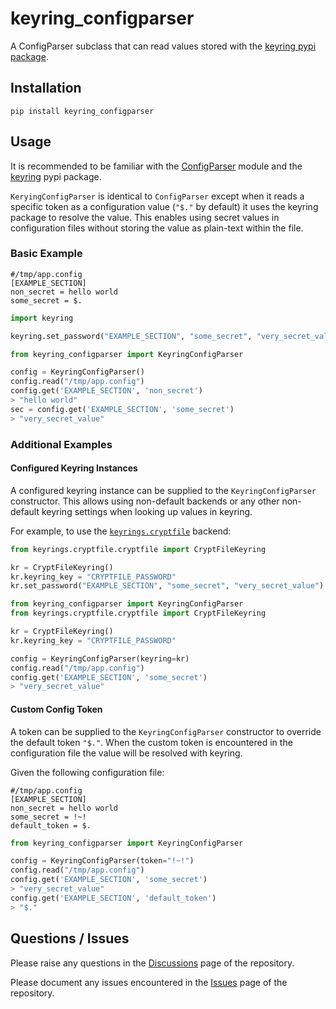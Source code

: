 # keyring_configparser

A ConfigParser subclass that can read values stored with the [keyring pypi package](https://pypi.org/project/keyring/).

## Installation

`pip install keyring_configparser`

## Usage

It is recommended to be familiar with the [ConfigParser](https://docs.python.org/3/library/configparser.html) module and the [keyring](https://pypi.org/project/keyring/) pypi package.

`KeryingConfigParser` is identical to `ConfigParser` except when it reads a specific token as a configuration value (`"$."` by default) it uses the keyring package to resolve the value. This enables using secret values in configuration files without storing the value as plain-text within the file.

### Basic Example

```
#/tmp/app.config
[EXAMPLE_SECTION]
non_secret = hello world
some_secret = $.
```

```python
import keyring

keyring.set_password("EXAMPLE_SECTION", "some_secret", "very_secret_value")
```

```python
from keyring_configparser import KeyringConfigParser

config = KeyringConfigParser()
config.read("/tmp/app.config")
config.get('EXAMPLE_SECTION', 'non_secret')
> "hello world"
sec = config.get('EXAMPLE_SECTION', 'some_secret')
> "very_secret_value"
```

### Additional Examples

#### Configured Keyring Instances

A configured keyring instance can be supplied to the `KeyringConfigParser` constructor. This allows using non-default backends or any other non-default keyring settings when looking up values in keyring.

For example, to use the [`keyrings.cryptfile`](https://pypi.org/project/keyrings.cryptfile/) backend:

```python
from keyrings.cryptfile.cryptfile import CryptFileKeyring

kr = CryptFileKeyring()
kr.keyring_key = "CRYPTFILE_PASSWORD"
kr.set_password("EXAMPLE_SECTION", "some_secret", "very_secret_value")
```

```python
from keyring_configparser import KeyringConfigParser
from keyrings.cryptfile.cryptfile import CryptFileKeyring

kr = CryptFileKeyring()
kr.keyring_key = "CRYPTFILE_PASSWORD"

config = KeyringConfigParser(keyring=kr)
config.read("/tmp/app.config")
config.get('EXAMPLE_SECTION', 'some_secret')
> "very_secret_value"
```

#### Custom Config Token

A token can be supplied to the `KeyringConfigParser` constructor to override the default token `"$."`. When the custom token is encountered in the configuration file the value will be resolved with keyring.

Given the following configuration file:

```
#/tmp/app.config
[EXAMPLE_SECTION]
non_secret = hello world
some_secret = !~!
default_token = $.
```

```python
from keyring_configparser import KeyringConfigParser

config = KeyringConfigParser(token="!~!")
config.read("/tmp/app.config")
config.get('EXAMPLE_SECTION', 'some_secret')
> "very_secret_value"
config.get('EXAMPLE_SECTION', 'default_token')
> "$."
```

## Questions / Issues

Please raise any questions in the [Discussions](https://github.com/LiamMahoney/keyring_configparser/discussions) page of the repository.

Please document any issues encountered in the [Issues](https://github.com/LiamMahoney/keyring_configparser/issues) page of the repository.